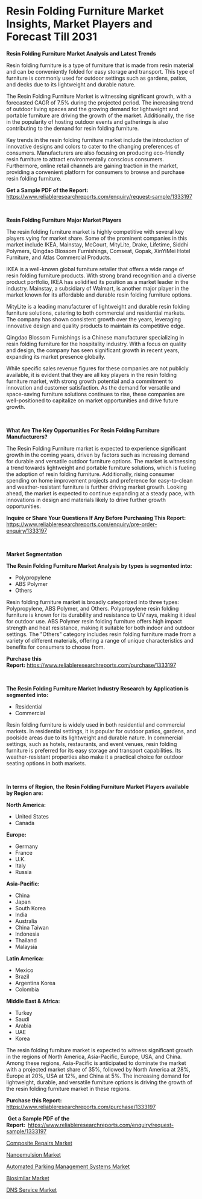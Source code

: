 <p><h1>Resin Folding Furniture Market Insights, Market Players and Forecast Till 2031</h1></p><p><strong>Resin Folding Furniture Market Analysis and Latest Trends</strong></p>
<p><p>Resin folding furniture is a type of furniture that is made from resin material and can be conveniently folded for easy storage and transport. This type of furniture is commonly used for outdoor settings such as gardens, patios, and decks due to its lightweight and durable nature.</p><p>The Resin Folding Furniture Market is witnessing significant growth, with a forecasted CAGR of 7.5% during the projected period. The increasing trend of outdoor living spaces and the growing demand for lightweight and portable furniture are driving the growth of the market. Additionally, the rise in the popularity of hosting outdoor events and gatherings is also contributing to the demand for resin folding furniture.</p><p>Key trends in the resin folding furniture market include the introduction of innovative designs and colors to cater to the changing preferences of consumers. Manufacturers are also focusing on producing eco-friendly resin furniture to attract environmentally conscious consumers. Furthermore, online retail channels are gaining traction in the market, providing a convenient platform for consumers to browse and purchase resin folding furniture.</p></p>
<p><strong>Get a Sample PDF of the Report:&nbsp;</strong> <a href="https://www.reliableresearchreports.com/enquiry/request-sample/1333197">https://www.reliableresearchreports.com/enquiry/request-sample/1333197</a></p>
<p>&nbsp;</p>
<p><strong>Resin Folding Furniture Major Market Players</strong></p>
<p><p>The resin folding furniture market is highly competitive with several key players vying for market share. Some of the prominent companies in this market include IKEA, Mainstay, McCourt, MityLite, Drake, Lifetime, Siddhi Polymers, Qingdao Blossom Furnishings, Comseat, Gopak, XinYiMei Hotel Furniture, and Atlas Commercial Products.</p><p>IKEA is a well-known global furniture retailer that offers a wide range of resin folding furniture products. With strong brand recognition and a diverse product portfolio, IKEA has solidified its position as a market leader in the industry. Mainstay, a subsidiary of Walmart, is another major player in the market known for its affordable and durable resin folding furniture options.</p><p>MityLite is a leading manufacturer of lightweight and durable resin folding furniture solutions, catering to both commercial and residential markets. The company has shown consistent growth over the years, leveraging innovative design and quality products to maintain its competitive edge.</p><p>Qingdao Blossom Furnishings is a Chinese manufacturer specializing in resin folding furniture for the hospitality industry. With a focus on quality and design, the company has seen significant growth in recent years, expanding its market presence globally.</p><p>While specific sales revenue figures for these companies are not publicly available, it is evident that they are all key players in the resin folding furniture market, with strong growth potential and a commitment to innovation and customer satisfaction. As the demand for versatile and space-saving furniture solutions continues to rise, these companies are well-positioned to capitalize on market opportunities and drive future growth.</p></p>
<p>&nbsp;</p>
<p><strong>What Are The Key Opportunities For Resin Folding Furniture Manufacturers?</strong></p>
<p><p>The Resin Folding Furniture market is expected to experience significant growth in the coming years, driven by factors such as increasing demand for durable and versatile outdoor furniture options. The market is witnessing a trend towards lightweight and portable furniture solutions, which is fueling the adoption of resin folding furniture. Additionally, rising consumer spending on home improvement projects and preference for easy-to-clean and weather-resistant furniture is further driving market growth. Looking ahead, the market is expected to continue expanding at a steady pace, with innovations in design and materials likely to drive further growth opportunities.</p></p>
<p><strong>Inquire or Share Your Questions If Any Before Purchasing This Report:</strong> <a href="https://www.reliableresearchreports.com/enquiry/pre-order-enquiry/1333197">https://www.reliableresearchreports.com/enquiry/pre-order-enquiry/1333197</a></p>
<p>&nbsp;</p>
<p><strong>Market Segmentation</strong></p>
<p><strong>The Resin Folding Furniture Market Analysis by types is segmented into:</strong></p>
<p><ul><li>Polypropylene</li><li>ABS Polymer</li><li>Others</li></ul></p>
<p><p>Resin folding furniture market is broadly categorized into three types: Polypropylene, ABS Polymer, and Others. Polypropylene resin folding furniture is known for its durability and resistance to UV rays, making it ideal for outdoor use. ABS Polymer resin folding furniture offers high impact strength and heat resistance, making it suitable for both indoor and outdoor settings. The "Others" category includes resin folding furniture made from a variety of different materials, offering a range of unique characteristics and benefits for consumers to choose from.</p></p>
<p><strong>Purchase this Report:&nbsp;</strong><a href="https://www.reliableresearchreports.com/purchase/1333197">https://www.reliableresearchreports.com/purchase/1333197</a></p>
<p>&nbsp;</p>
<p><strong>The Resin Folding Furniture Market Industry Research by Application is segmented into:</strong></p>
<p><ul><li>Residential</li><li>Commercial</li></ul></p>
<p><p>Resin folding furniture is widely used in both residential and commercial markets. In residential settings, it is popular for outdoor patios, gardens, and poolside areas due to its lightweight and durable nature. In commercial settings, such as hotels, restaurants, and event venues, resin folding furniture is preferred for its easy storage and transport capabilities. Its weather-resistant properties also make it a practical choice for outdoor seating options in both markets.</p></p>
<p>&nbsp;</p>
<p><strong>In terms of Region, the Resin Folding Furniture Market Players available by Region are:</strong></p>
<p>
    <p> <strong> North America: </strong>
        <ul>
            <li>United States</li>
            <li>Canada</li>
        </ul>
        </p> 
    <p> <strong> Europe: </strong>
        <ul>
            <li>Germany</li>
            <li>France</li>
            <li>U.K.</li>
            <li>Italy</li>
            <li>Russia</li>
        </ul>
        </p> 
    <p> <strong> Asia-Pacific: </strong>
        <ul>
            <li>China</li>
            <li>Japan</li>
            <li>South Korea</li>
            <li>India</li>
            <li>Australia</li>
            <li>China Taiwan</li>
            <li>Indonesia</li>
            <li>Thailand</li>
            <li>Malaysia</li>
        </ul>
        </p> 
    <p> <strong> Latin America: </strong>
        <ul>
            <li>Mexico</li>
            <li>Brazil</li>
            <li>Argentina Korea</li>
            <li>Colombia</li>
        </ul>
        </p> 
    <p> <strong> Middle East & Africa: </strong>
        <ul>
            <li>Turkey</li>
            <li>Saudi</li>
            <li>Arabia</li>
            <li>UAE</li>
            <li>Korea</li>
        </ul>
    </p>
    </p>
<p><p>The resin folding furniture market is expected to witness significant growth in the regions of North America, Asia-Pacific, Europe, USA, and China. Among these regions, Asia-Pacific is anticipated to dominate the market with a projected market share of 35%, followed by North America at 28%, Europe at 20%, USA at 12%, and China at 5%. The increasing demand for lightweight, durable, and versatile furniture options is driving the growth of the resin folding furniture market in these regions.</p></p>
<p><strong>Purchase this Report: </strong><a href="https://www.reliableresearchreports.com/purchase/1333197">https://www.reliableresearchreports.com/purchase/1333197</a></p>
<p>&nbsp;<strong>Get a Sample PDF of the Report:&nbsp;&nbsp;</strong><a href="https://www.reliableresearchreports.com/enquiry/request-sample/1333197">https://www.reliableresearchreports.com/enquiry/request-sample/1333197</a></p>
<p><strong></strong></p>
<p><p><a href="https://medium.com/@rexjacobi344/composite-repairs-market-insight-market-trends-growth-forecasted-from-2024-to-2031-e6147d65c44f">Composite Repairs Market</a></p><p><a href="https://medium.com/@rexjacobi344/nanoemulsion-market-exploring-market-share-market-trends-and-future-growth-b8f55bdb7499">Nanoemulsion Market</a></p><p><a href="https://medium.com/@rexjacobi344/automated-parking-management-systems-nbsp-market-focuses-on-market-share-size-and-projected-5d0385df6ac8">Automated Parking Management Systems Market</a></p><p><a href="https://medium.com/@rexjacobi344/biosimilar-market-size-market-outlook-and-market-forecast-2024-to-2031-1bf2ca3e4920">Biosimilar Market</a></p><p><a href="https://medium.com/@rexjacobi344/dns-service-market-competitive-analysis-market-trends-and-forecast-to-2031-f3a259e84c99">DNS Service Market</a></p></p>